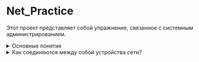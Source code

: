 # Net_Practice

Этот проект представляет собой упражнение, связанное с системным администрированием.
<details>
<summary>Основные понятия</summary>

В первую очередь необходимо понять, что такое компьютерная сеть.

**Компьютерная сеть** - это совокупность компьютеров, соединенных с помощью каналов связи и средств коммутации в единую систему для обмена сообщениями и доступа пользователей к программным, техническим, информационным и организационным ресурсам сети.

Компьютерную сеть представляют как совокупность узлов (компьютеров и сетевого оборудования) и соединяющих их ветвей (каналов связи).

**Сетевое (телекоммуникационное) оборудование** — устройства, необходимые для работы компьютерной сети, например: маршрутизатор, коммутатор, концентратор, коммутационная панель и др. 

Подробнее о сетевых оборудованиях в презентации: "Сетевое оборудование.ppt"

Логический и физический способы соединения компьютеров, кабелей и других компонентов, в целом составляющих сеть, называется ее **топологией**.

<h3> Наиболее распространенные виды топологий сетей: </h3>

**Линейная сеть.**
Содержит только два оконечных узла, любое число промежуточных узлов и имеет только один путь между любыми двумя узлами.

**Кольцевая сеть**
Сеть, в которой к каждому узлу присоединены две и только две ветви.

**Древовидная сеть**
Сеть, которая содержит более двух оконечных узлов и по крайней мере два промежуточных узла, и в которой между двумя узлами имеется только один путь.

**Звездообразная сеть**
Сеть, в которой имеется только один промежуточный узел.

**Ячеистая сеть**
Сеть, которая содержит по крайней мере два узла, имеющих два или более пути между ними.

**Полносвязанная сеть**
Сеть, в которой имеется ветвь между любыми двумя узлами. Важнейшая характеристика компьютерной сети — её архитектура.
__________________
**Архитектура сети** — это реализованная структура сети передачи данных, определяющая её топологию, состав устройств и правила их взаимодействия в сети. В рамках архитектуры сети рассматриваются вопросы кодирования информации, её адресации и передачи, управления потоком сообщений, контроля ошибок и анализа работы сети в аварийных ситуациях и при ухудшении характеристик.

<h4> Наиболее распространённые архитектуры: </h4>

**Ethernet** (англ. ether — эфир) — широковещательная сеть (Широковещательный канал, широковещание (англ. broadcasting) — метод передачи данных в компьютерных сетях, при котором поток данных (каждый переданный пакет в случае пакетной передачи) предназначен для приёма всеми участниками сети.). Это значит, что все станции сети могут принимать все сообщения. Топология — линейная или звездообразная. Скорость передачи данных 10 или 100 Мбит/сек.

**Arcnet** (Attached Resource Computer Network — компьютерная сеть соединённых ресурсов) — широковещательная сеть. Физическая топология — дерево. Скорость передачи данных 2,5 Мбит/сек.

**Token Ring** (эстафетная кольцевая сеть, сеть с передачей маркера) — кольцевая сеть, в которой принцип передачи данных основан на том, что каждый узел кольца ожидает прибытия некоторой короткой уникальной последовательности битов — маркера — из смежного предыдущего узла. Поступление маркера указывает на то, что можно передавать сообщение из данного узла дальше по ходу потока. Скорость передачи данных 4 или 16 Мбит/сек.

**FDDI** (Fiber Distributed Data Interface) — сетевая архитектура высокоскоростной передачи данных по оптоволоконным линиям. Скорость передачи — 100 Мбит/сек. Топология — двойное кольцо или смешанная (с включением звездообразных или древовидных подсетей). Максимальное количество станций в сети — 1000. Очень высокая стоимость оборудования.

**АТМ** (Asynchronous Transfer Mode) — перспективная, пока ещё очень дорогая архитектура, обеспечивает передачу цифровых данных, видеоинформации и голоса по одним и тем же линиям. Скорость передачи до 2,5 Гбит/сек. Линии связи оптические.
</details>
<details>
<summary>Как соединяются между собой устройства сети?</summary> 

**Сетевые кабели** (коаксиальные, состоящие из двух изолированных между собой концентрических проводников, из которых внешний имеет вид трубки; оптоволоконные; кабели на витых парах, образованные двумя переплетёнными друг с другом проводами, и др.).


**Коннекторы** (соединители) для подключения кабелей к компьютеру; разъёмы для соединения отрезков кабеля.


**Сетевые интерфейсные адаптеры** для приёма и передачи данных. В соответствии с определённым протоколом управляют доступом к среде передачи данных. Размещаются в системных блоках компьютеров, подключенных к сети.
К разъёмам адаптеров подключается сетевой кабель.

**Трансиверы** повышают уровень качества передачи данных по кабелю, отвечают за приём сигналов из сети и обнаружение конфликтов.


**Хабы** (концентраторы) и **коммутирующие хабы** (коммутаторы) расширяют топологические, функциональные и скоростные возможности компьютерных сетей. Хаб с набором разнотипных портов позволяет объединять сегменты сетей с различными кабельными системами. К порту хаба можно подключать как отдельный узел сети, так и другой хаб или сегмент кабеля.


**Повторители** (репитеры) усиливают сигналы, передаваемые по кабелю при его большой длине.

</details>